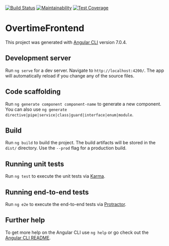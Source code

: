[![Build Status](https://travis-ci.org/invergent/wyc-ovf.svg?branch=develop)](https://travis-ci.org/invergent/wyc-ovf) [![Maintainability](https://api.codeclimate.com/v1/badges/297db6580f3139746d9a/maintainability)](https://codeclimate.com/github/invergent/wyc-ovf/maintainability) [![Test Coverage](https://api.codeclimate.com/v1/badges/297db6580f3139746d9a/test_coverage)](https://codeclimate.com/github/invergent/wyc-ovf/test_coverage)

# OvertimeFrontend

This project was generated with [Angular CLI](https://github.com/angular/angular-cli) version 7.0.4.

## Development server

Run `ng serve` for a dev server. Navigate to `http://localhost:4200/`. The app will automatically reload if you change any of the source files.

## Code scaffolding

Run `ng generate component component-name` to generate a new component. You can also use `ng generate directive|pipe|service|class|guard|interface|enum|module`.

## Build

Run `ng build` to build the project. The build artifacts will be stored in the `dist/` directory. Use the `--prod` flag for a production build.

## Running unit tests

Run `ng test` to execute the unit tests via [Karma](https://karma-runner.github.io).

## Running end-to-end tests

Run `ng e2e` to execute the end-to-end tests via [Protractor](http://www.protractortest.org/).

## Further help

To get more help on the Angular CLI use `ng help` or go check out the [Angular CLI README](https://github.com/angular/angular-cli/blob/master/README.md).
